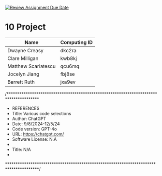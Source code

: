 [![Review Assignment Due Date](https://classroom.github.com/assets/deadline-readme-button-22041afd0340ce965d47ae6ef1cefeee28c7c493a6346c4f15d667ab976d596c.svg)](https://classroom.github.com/a/bknTyRar)

# 10 Project

| **Name**            | **Computing ID** |
|---------------------|------------------|
| Dwayne Creasy       | dkc2ra           |
| Clare Milligan      | kwb8kj           |
| Matthew Scarlatescu | qcu6mq           |
| Jocelyn Jiang       | fbj8se           |
| Barrett Ruth        | jxa9ev           |

/***************************************************************************************
*  REFERENCES
*  Title: Various code selections
*  Author: ChatGPT
*  Date: 9/8/2024-12/5/24
*  Code version: GPT-4o
*  URL: https://chatgpt.com/ 
*  Software License: N.A
*
*  Title: N/A
*
***************************************************************************************/
